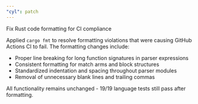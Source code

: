 ```yaml
---
"cyl": patch
---
```


Fix Rust code formatting for CI compliance

Applied `cargo fmt` to resolve formatting violations that were causing GitHub Actions CI to fail. The formatting changes include:

- Proper line breaking for long function signatures in parser expressions
- Consistent formatting for match arms and block structures
- Standardized indentation and spacing throughout parser modules
- Removal of unnecessary blank lines and trailing commas

All functionality remains unchanged - 19/19 language tests still pass after formatting.
